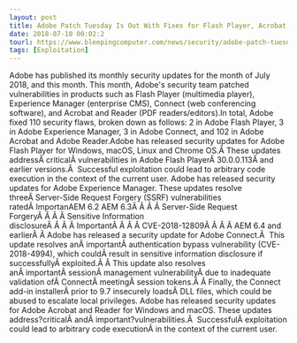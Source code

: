 ```yaml
---
layout: post
title: Adobe Patch Tuesday Is Out With Fixes for Flash Player, Acrobat, Reader, More
date: 2018-07-10 00:02:2
tourl: https://www.bleepingcomputer.com/news/security/adobe-patch-tuesday-is-out-with-fixes-for-flash-player-acrobat-reader-more/
tags: [Exploitation]
---
```

Adobe has published its monthly security updates for the month of July 2018, and this month. This month, Adobe's security team patched vulnerabilities in products such as Flash Player (multimedia player), Experience Manager (enterprise CMS), Connect (web conferencing software), and Acrobat and Reader (PDF readers/editors).In total, Adobe fixed 110 security flaws, broken down as follows: 2 in Adobe Flash Player, 3 in Adobe Experience Manager, 3 in Adobe Connect, and 102 in Adobe Acrobat and Adobe Reader.Adobe has released security updates for Adobe Flash Player for Windows, macOS, Linux and Chrome OS.Â These updates addressÂ criticalÂ vulnerabilities in Adobe Flash PlayerÂ 30.0.0.113Â and earlier versions.Â  Successful exploitation could lead to arbitrary code execution in the context of the current user. Adobe has released security updates for Adobe Experience Manager. These updates resolve threeÂ Server-Side Request Forgery (SSRF) vulnerabilities ratedÂ ImportanAEM 6.2 AEM 6.3Â Â Â Â Server-Side Request ForgeryÂ Â Â Â Sensitive Information disclosureÂ Â Â Â ImportantÂ Â Â Â CVE-2018-12809Â Â Â Â AEM 6.4 and earlierÂ Â Adobe has released a security update for Adobe Connect.Â  This update resolves anÂ importantÂ authentication bypass vulnerability (CVE-2018-4994), which couldÂ result in sensitive information disclosure if successfullyÂ exploited.Â Â This update also resolves anÂ importantÂ sessionÂ management vulnerabilityÂ due to inadequate validation ofÂ ConnectÂ meetingÂ session tokens.Â Â Finally, the Connect add-in installerÂ prior to 9.7 insecurely loadsÂ DLL files, which could be abused to escalate local privileges. Adobe has released security updates for Adobe Acrobat and Reader for Windows and macOS. These updates address?criticalÂ andÂ important?vulnerabilities.Â  SuccessfulÂ exploitation could lead to arbitrary code executionÂ in the context of the current user. 